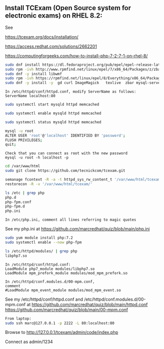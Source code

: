 ## Install TCExam (Open Source system for electronic exams) on RHEL 8.2:

See 

https://tcexam.org/docs/installation/

https://access.redhat.com/solutions/2662201

https://computingforgeeks.com/how-to-install-php-7-2-7-1-on-rhel-8/


```bash
sudo dnf install https://dl.fedoraproject.org/pub/epel/epel-release-latest-8.noarch.rpm
sudo rpm -ivh http://www.rpmfind.net/linux/epel/7/x86_64/Packages/z/zbar-0.10-27.el7.x86_64.rpm
sudo dnf -y install libwmf
sudo rpm -ivh https://rpmfind.net/linux/epel/8/Everything/x86_64/Packages/g/GraphicsMagick-1.3.34-1.el8.x86_64.rpm
sudo dnf -y install -y  gd curl ImageMagick   texlive  zbar mysql-server httpd php php-posix php-mysqlnd php-pdo php-gd php-mbstring libdbi-dbd-mysql php-curl memcached
```

```text
In /etc/httpd/conf/httpd.conf, modify ServerName as follows:
ServerName localhost:80
```


```bash
sudo systemctl start mysqld httpd memcached

sudo systemctl enable mysqld httpd memcached

sudo systemctl status mysqld httpd memcached
```


```bash
mysql -u root
ALTER USER 'root'@'localhost' IDENTIFIED BY 'password';
FLUSH PRIVILEGES;
quit;
```

```text
Check that you can connect as root with the new password
mysql -u root -h localhost -p
```

```bash
cd /var/www/html
sudo git clone https://github.com/tecnickcom/tcexam.git
```

```bash
semanage fcontext -R -a -t httpd_sys_rw_content_t '/var/www/html/tcexam/'
restorecon -R -v '/var/www/html/tcexam/'
```

```bash
ls /etc | grep php
php.d
php-fpm.conf
php-fpm.d
php.ini
```

```text
In /etc/php.ini, comment all lines referring to magic quotes
```

See my php.ini at https://github.com/marcredhat/quiz/blob/main/php.ini


```bash
sudo yum module install php:7.2
sudo systemctl enable --now php-fpm
```

```bash
ls /etc/httpd/modules/ | grep php
libphp7.so
```

```text
In /etc/httpd/conf/httpd.conf:
LoadModule php7_module modules/libphp7.so
LoadModule mpm_prefork_module modules/mod_mpm_prefork.so
```

```text
In /etc/httpd/conf.modules.d/00-mpm.conf,
comment 
#LoadModule mpm_event_module modules/mod_mpm_event.so
```

See my /etc/httpd/conf/httpd.conf and /etc/httpd/conf.modules.d/00-mpm.conf at
https://github.com/marcredhat/quiz/blob/main/httpd.conf
https://github.com/marcredhat/quiz/blob/main/00-mpm.conf


```bash
From laptop:
sudo ssh marc@127.0.0.1 -p 2222 -L 80:localhost:80
```


Browse to
http://127.0.0.1/tcexam/admin/code/index.php

Connect as admin/1234
